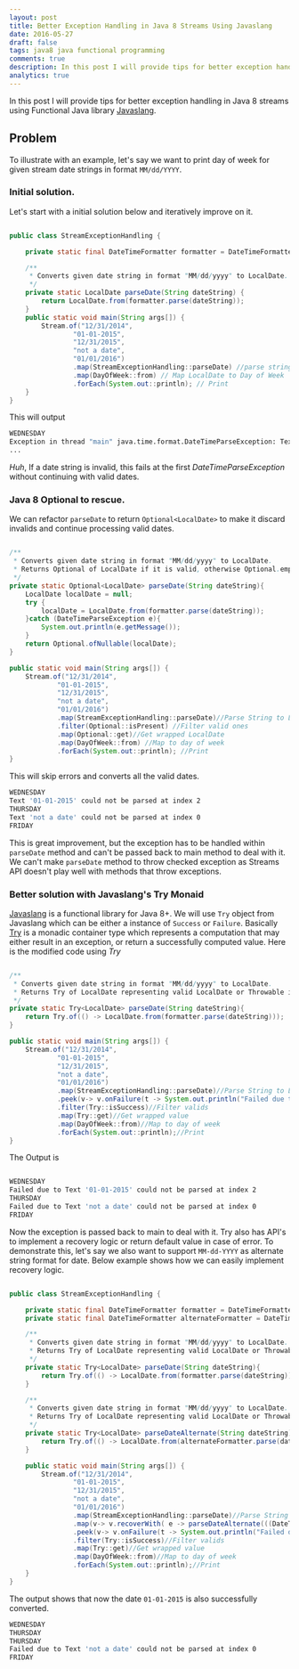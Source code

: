 ```yaml
---
layout: post
title: Better Exception Handling in Java 8 Streams Using Javaslang
date: 2016-05-27
draft: false
tags: java8 java functional programming
comments: true
description: In this post I will provide tips for better exception handling in Java 8 streams using Javaslang Functional Java library.
analytics: true
---
```


In this post I will provide tips for better exception handling in Java 8 streams using Functional Java library [Javaslang](http://www.javaslang.io/).

## Problem

To illustrate with an example, let's say we want to print day of week for given stream date strings in format `MM/dd/YYYY`.

### Initial solution.

Let's start with a initial solution below and iteratively improve on it.

```java

public class StreamExceptionHandling {

    private static final DateTimeFormatter formatter = DateTimeFormatter.ofPattern("MM/dd/yyyy");

    /**
     * Converts given date string in format "MM/dd/yyyy" to LocalDate.
     */
    private static LocalDate parseDate(String dateString) {
        return LocalDate.from(formatter.parse(dateString));
    }
    public static void main(String args[]) {
        Stream.of("12/31/2014",
                "01-01-2015",
                "12/31/2015",
                "not a date",
                "01/01/2016")
                .map(StreamExceptionHandling::parseDate) //parse string to LocalDate
                .map(DayOfWeek::from) // Map LocalDate to Day of Week
                .forEach(System.out::println); // Print
    }
}

```

This will output

```sh
WEDNESDAY
Exception in thread "main" java.time.format.DateTimeParseException: Text '01-01-2015' could not be parsed at index 2
...
```

*Huh*, If a date string is invalid, this fails at the first *DateTimeParseException* without continuing with valid dates.
<br>

### Java 8 Optional to rescue.

We can refactor `parseDate` to return `Optional<LocalDate>` to make it discard invalids and continue processing valid dates.

```java

/**
 * Converts given date string in format "MM/dd/yyyy" to LocalDate.
 * Returns Optional of LocalDate if it is valid, otherwise Optional.empty
 */
private static Optional<LocalDate> parseDate(String dateString){
    LocalDate localDate = null;
    try {
        localDate = LocalDate.from(formatter.parse(dateString));
    }catch (DateTimeParseException e){
        System.out.println(e.getMessage());
    }
    return Optional.ofNullable(localDate);
}

public static void main(String args[]) {
    Stream.of("12/31/2014",
            "01-01-2015",
            "12/31/2015",
            "not a date",
            "01/01/2016")
            .map(StreamExceptionHandling::parseDate)//Parse String to LocalDate
            .filter(Optional::isPresent) //Filter valid ones
            .map(Optional::get)//Get wrapped LocalDate
            .map(DayOfWeek::from) //Map to day of week
            .forEach(System.out::println); //Print
}

```

This will skip errors and converts all the valid dates.

```sh
WEDNESDAY
Text '01-01-2015' could not be parsed at index 2
THURSDAY
Text 'not a date' could not be parsed at index 0
FRIDAY
```

This is great improvement, but the exception has to be handled within `parseDate` method and can't be passed back to main method to deal with it. We can't make `parseDate` method to throw checked exception as Streams API doesn't play well with methods that throw exceptions.

### Better solution with Javaslang's Try Monaid

[Javaslang](http://www.javaslang.io/) is a functional library for Java 8+. We will use `Try` object from Javaslang which can be either a instance of `Success` or `Failure`. Basically [Try](http://www.javaslang.io/javaslang-docs/#_try) is a monadic container type which represents a computation that may either result in an exception, or return a successfully computed value. Here is the modified code using *Try*

```java

/**
 * Converts given date string in format "MM/dd/yyyy" to LocalDate.
 * Returns Try of LocalDate representing valid LocalDate or Throwable in case of invalid value.
 */
private static Try<LocalDate> parseDate(String dateString){
    return Try.of(() -> LocalDate.from(formatter.parse(dateString)));
}

public static void main(String args[]) {
    Stream.of("12/31/2014",
            "01-01-2015",
            "12/31/2015",
            "not a date",
            "01/01/2016")
            .map(StreamExceptionHandling::parseDate)//Parse String to LocalDate
            .peek(v-> v.onFailure(t -> System.out.println("Failed due to " + t.getMessage())))//Print error on failure
            .filter(Try::isSuccess)//Filter valids
            .map(Try::get)//Get wrapped value
            .map(DayOfWeek::from)//Map to day of week
            .forEach(System.out::println);//Print
}

```

The Output is

```sh

WEDNESDAY
Failed due to Text '01-01-2015' could not be parsed at index 2
THURSDAY
Failed due to Text 'not a date' could not be parsed at index 0
FRIDAY
```

Now the exception is passed back to main to deal with it. Try also has API's to implement a recovery logic or return default value in case of error. To demonstrate this, let's say we also want to support `MM-dd-YYYY` as alternate string format for date. Below example shows how we can easily implement recovery logic.

```java

public class StreamExceptionHandling {

    private static final DateTimeFormatter formatter = DateTimeFormatter.ofPattern("MM/dd/yyyy");
    private static final DateTimeFormatter alternateFormatter = DateTimeFormatter.ofPattern("MM-dd-yyyy");

    /**
     * Converts given date string in format "MM/dd/yyyy" to LocalDate.
     * Returns Try of LocalDate representing valid LocalDate or Throwable in case of invalid value.
     */
    private static Try<LocalDate> parseDate(String dateString){
        return Try.of(() -> LocalDate.from(formatter.parse(dateString)));
    }

    /**
     * Converts given date string in format "MM/dd/yyyy" to LocalDate.
     * Returns Try of LocalDate representing valid LocalDate or Throwable in case of invalid value.
     */
    private static Try<LocalDate> parseDateAlternate(String dateString){
        return Try.of(() -> LocalDate.from(alternateFormatter.parse(dateString)));
    }

    public static void main(String args[]) {
        Stream.of("12/31/2014",
                "01-01-2015",
                "12/31/2015",
                "not a date",
                "01/01/2016")
                .map(StreamExceptionHandling::parseDate)//Parse String to LocalDate
                .map(v-> v.recoverWith( e -> parseDateAlternate(((DateTimeParseException)e).getParsedString())))//Try recovering with alternate formatter
                .peek(v-> v.onFailure(t -> System.out.println("Failed due to " + t.getMessage())))//Print error on failure
                .filter(Try::isSuccess)//Filter valids
                .map(Try::get)//Get wrapped value
                .map(DayOfWeek::from)//Map to day of week
                .forEach(System.out::println);//Print
    }
}
```

The output shows that now the date `01-01-2015` is also successfully converted.

```sh
WEDNESDAY
THURSDAY
THURSDAY
Failed due to Text 'not a date' could not be parsed at index 0
FRIDAY
```
